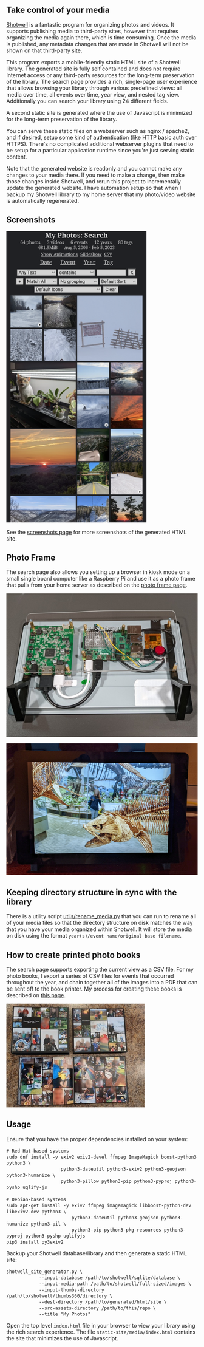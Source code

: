 ## Take control of your media

[Shotwell](https://wiki.gnome.org/Apps/Shotwell) is a fantastic program for organizing photos
and videos. It supports publishing media to third-party sites, however that requires
organizing the media again there, which is time consuming. Once the media is published, any
metadata changes that are made in Shotwell will not be shown on that third-party site.

This program exports a mobile-friendly static HTML site of a Shotwell library. The generated
site is fully self contained and does not require Internet access or any third-party resources
for the long-term preservation of the library. The search page provides a rich, single-page
user experience that allows browsing your library through various predefined views: all media
over time, all events over time, year view, and nested tag view. Additionally you can search
your library using 24 different fields.

A second static site is generated where the use of Javascript is minimized for the long-term
preservation of the library.

You can serve these static files on a webserver such as nginx / apache2, and if desired, setup
some kind of authentication (like HTTP basic auth over HTTPS). There's no complicated additional
webserver plugins that need to be setup for a particular application runtime since you're just
serving static content.

Note that the generated website is readonly and you cannot make any changes to your media there.
If you need to make a change, then make those changes inside Shotwell, and rerun this project to
incrementally update the generated website. I have automation setup so that when I backup my
Shotwell library to my home server that my photo/video website is automatically regenerated.


## Screenshots

![Mobile Default View](screenshots/mobile-default-view-small.png?raw=1)

See the [screenshots page](screenshots/README.md) for more screenshots of the generated
HTML site.


## Photo Frame

The search page also allows you setting up a browser in kiosk mode
on a small single board computer like a Raspberry Pi and use it as a photo frame that pulls
from your home server as described on the [photo frame page](photoframe/README.md).

![Photo Frame Back](screenshots/photo-frame-back.jpg?raw=1)

![Photo Frame Front](screenshots/photo-frame-front.jpg?raw=1)


## Keeping directory structure in sync with the library

There is a utility script [utils/rename_media.py](rename_media.py) that you can run to rename
all of your media files so that the directory structure on disk matches the way that you have
your media organized within Shotwell. It will store the media on disk using the format
`year(s)/event name/original base filename`.


## How to create printed photo books

The search page supports exporting the current view as a CSV file. For my photo books, I
export a series of CSV files for events that occurred throughout the year, and chain
together all of the images into a PDF that can be sent off to the book printer. My process
for creating these books is described on [this page](photobook-helper/README.md).

![Photo Books](screenshots/photobooks.jpg?raw=1)


## Usage

Ensure that you have the proper dependencies installed on your system:

    # Red Hat-based systems
    sudo dnf install -y exiv2 exiv2-devel ffmpeg ImageMagick boost-python3 python3 \
                        python3-dateutil python3-exiv2 python3-geojson python3-humanize \
                        python3-pillow python3-pip python3-pyproj python3-pyshp uglify-js

    # Debian-based systems
    sudo apt-get install -y exiv2 ffmpeg imagemagick libboost-python-dev libexiv2-dev python3 \
                            python3-dateutil python3-geojson python3-humanize python3-pil \
                            python3-pip python3-pkg-resources python3-pyproj python3-pyshp uglifyjs
    pip3 install py3exiv2

Backup your Shotwell database/library and then generate a static HTML site:

    shotwell_site_generator.py \
                --input-database /path/to/shotwell/sqlite/database \
                --input-media-path /path/to/shotwell/full-sized/images \
                --input-thumbs-directory /path/to/shotwell/thumbs360/directory \
                --dest-directory /path/to/generated/html/site \
                --src-assets-directory /path/to/this/repo \
                --title "My Photos"

Open the top level `index.html` file in your browser to view your library using the rich search
experience. The file `static-site/media/index.html` contains the site that minimizes the use of
Javascript.
